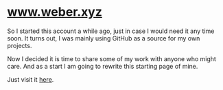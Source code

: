 # www.weber.xyz

So I started this account a while ago, just in case I would need it any time soon.
It turns out, I was mainly using GitHub as a source for my own projects.

Now I decided it is time to share some of my work with anyone who might care.
And as a start I am going to rewrite this starting page of mine.

Just visit it <a href="http://www.weber.xyz" target="_blank">here</a>.